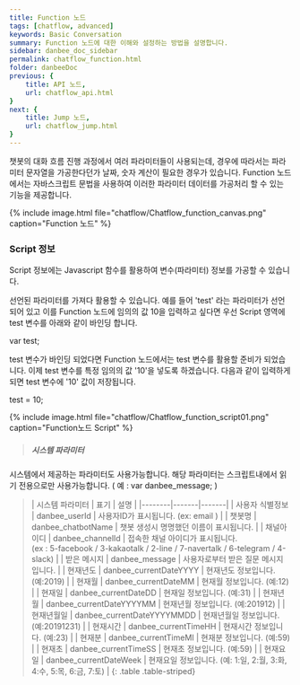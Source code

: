 ```yaml
---
title: Function 노드 
tags: [chatflow, advanced]
keywords: Basic Conversation
summary: Function 노드에 대한 이해와 설정하는 방법을 설명합니다.
sidebar: danbee_doc_sidebar
permalink: chatflow_function.html
folder: danbeeDoc
previous: {
    title: API 노드,
    url: chatflow_api.html
}
next: {
    title: Jump 노드,
    url: chatflow_jump.html
}
---
```


챗봇의 대화 흐름 진행 과정에서 여러 파라미터들이 사용되는데, 경우에 따라서는 파라미터 문자열을 가공한다던가 날짜, 숫자 계산이 필요한 경우가 있습니다. 
Function 노드에서는 자바스크립트 문법을 사용하여 이러한 파라미터 데이터를 가공처리 할 수 있는 기능을 제공합니다. 

{% include image.html file="chatflow/Chatflow_function_canvas.png"  caption="Function 노드" %}

### Script 정보

Script 정보에는 Javascript 함수를 활용하여 변수(파라미터) 정보를 가공할 수 있습니다. 

선언된 파라미터를 가져다 활용할 수 있습니다.
예를 들어 'test' 라는 파라미터가 선언되어 있고 이를 Function 노드에 임의의 값 10을 입력하고 싶다면
우선 Script 영역에 test 변수를 아래와 같이 바인딩 합니다. 

var test;

test 변수가 바인딩 되었다면 Function 노드에서는 test 변수를 활용할 준비가 되었습니다. 
이제 test 변수를 특정 임의의 값 '10'을 넣도록 하겠습니다. 
다음과 같이 입력하게 되면 test 변수에 '10' 값이 저장됩니다. 

test = 10;

{% include image.html file="chatflow/Chatflow_function_script01.png"  caption="Function노드 Script" %}

>##### 시스템 파라미터
시스템에서 제공하는 파라미터도 사용가능합니다. 해당 파라미터는 스크립트내에서 읽기 전용으로만 사용가능합니다. ( 예 : var danbee_message; )

>| 시스템 파라미터 | 표기 | 설명 | 
|--------|-------|-------|
| 사용자 식별정보 | danbee_userId | 사용자ID가 표시됩니다. (ex: email ) |
| 챗봇명 | danbee_chatbotName | 챗봇 생성시 명명했던 이름이 표시됩니다.  |
| 채널아이디 | danbee_channelId | 접속한 채널 아이디가 표시됩니다. <br/>(ex : 5-facebook / 3-kakaotalk / 2-line / 7-navertalk / 6-telegram / 4-slack)  |
| 받은 메시지 | danbee_message | 사용자로부터 받은 질문 메시지 입니다. |
| 현재년도 | danbee_currentDateYYYY | 현재년도 정보입니다. (예:2019) |
| 현재월 | danbee_currentDateMM | 현재월 정보입니다. (예:12) |
| 현재일 | danbee_currentDateDD | 현재일 정보입니다. (예:31) |
| 현재년월 | danbee_currentDateYYYYMM | 현재년월 정보입니다. (예:201912) |
| 현재년월일 | danbee_currentDateYYYYMMDD | 현재년월일 정보입니다. (예:20191231) |
| 현재시간 | danbee_currentTimeHH | 현재시간 정보입니다. (예:23) |
| 현재분 | danbee_currentTimeMI | 현재분 정보입니다. (예:59) |
| 현재초 | danbee_currentTimeSS | 현재초 정보입니다. (예:59) |
| 현재요일 | danbee_currentDateWeek | 현재요일 정보입니다. (예: 1:일, 2:월, 3:화, 4:수, 5:목, 6:금, 7:토) |
{: .table .table-striped}
<!-- 
### 샘플 시나리오 (랜덤 분기 테스트)

Function 노드에 Javascript 함수를 활용하여 랜덤으로 Speak 노드를 실행하도록 샘플 시나리오를 설정해 보겠습니다. 
해당 시나리오는 Function 노드에서 0 ~ 2 에 한정한 랜덤 수를 발생하여 randomNum 변수(파라미터)에 값을 저장하게 되고 Split 노드에서 randomNum 값을 기준으로
'램덤1', '램덤2', '랜덤3' Speak 노드를 선택하여 실행하게 됩니다. 

{% include image.html file="chatflow/Chatflow_function_random01.png"  caption="랜덤 테스트 시나리오" %}

#### [랜덤 테스트] Listen 노드 설정

Listen 노드에서는 램덤 수를 담기 위한 변수 randomNum을 설정합니다. 

{% include image.html file="chatflow/Chatflow_function_random02.png"  caption="Listen 노드 설정" %}

#### [랜덤 함수] Function 노드 설정

Function 노드에서 랜덤 수를 발생하기 위해 Javascript 함수를 아래와 같이 입력합니다. 

{% include image.html file="chatflow/Chatflow_function_random03.png"  caption="Function 노드 설정" %}

#### [랜덤 분기] Split 노드 설정

Split 노드에 조건을 다음과 같이 randomNum 값이 0, 경우에는 '램덤1'을 1일 경우에는 '램덤2', 2일 경우에는 '랜덤3'을 실행하도록 설정합니다.

{% include image.html file="chatflow/Chatflow_function_random04.png"  caption="Split 노드 설정" %}

#### [랜덤1, 랜덤2, 랜덤3] Speak 노드 설정

'램덤1', '램덤2','램덤3' Speak 노드는 단순히 기본 메시지를 출력하도록 설정합니다.

{% include image.html file="chatflow/Chatflow_function_random05.png"  caption="[랜덤1] Speak 노드 설정" %}

{% include image.html file="chatflow/Chatflow_function_random06.png"  caption="[랜덤2] Speak 노드 설정" %}

{% include image.html file="chatflow/Chatflow_function_random07.png"  caption="[랜덤3] Speak 노드 설정" %}


#### 테스트

랜덤 분기 테스트를 실행해 보면 다음과 같이 같은 질문에 무작위로 다른 메시지를 내뱉게 됩니다. 

{% include image.html file="chatflow/Chatflow_function_sampleTest.png"  caption="랜덤 분기 테스트 결과" %} -->
